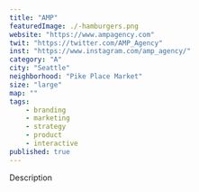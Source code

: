 ```yaml
---
title: "AMP"
featuredImage: ./-hamburgers.png
website: "https://www.ampagency.com"
twit: "https://twitter.com/AMP_Agency"
inst: "https://www.instagram.com/amp_agency/"
category: "A"
city: "Seattle"
neighborhood: "Pike Place Market"
size: "large"
map: ""
tags:
    - branding
    - marketing
    - strategy
    - product
    - interactive
published: true
---
```


Description
